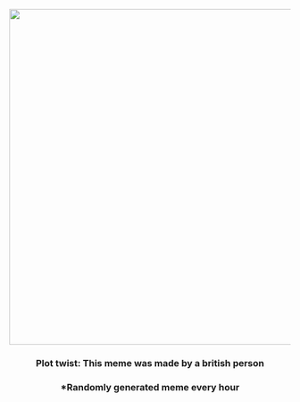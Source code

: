 <p align="center">
        <img src="https://i.redd.it/aen4qt97zro81.jpg" width="600" height="600">
        </p>
        <h3 align="center">Plot twist: This meme was made by a british person</h3>
        <h3 align="center">*Randomly generated meme every hour</h3>
    